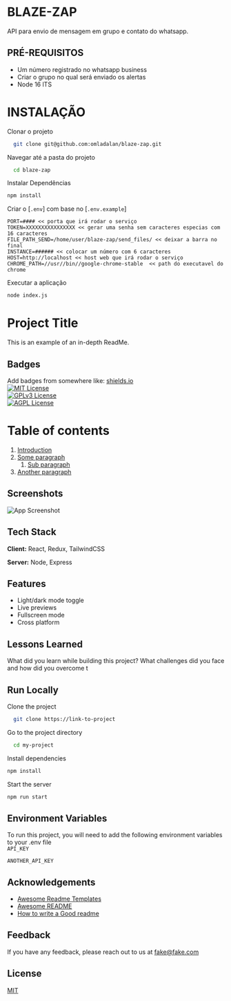 # BLAZE-ZAP
API para envio de mensagem em grupo e contato do whatsapp.

## PRÉ-REQUISITOS

- Um número registrado no whatsapp business
- Criar o grupo no qual será enviado os alertas
- Node 16 lTS

# INSTALAÇÃO

Clonar o projeto
~~~bash  
  git clone git@github.com:omladalan/blaze-zap.git
~~~

Navegar até a pasta do projeto 
~~~bash  
  cd blaze-zap
~~~

Instalar Dependências

~~~bash  
npm install
~~~

Criar o [`.env`] com base no [`.env.example`]

~~~environment
PORT=#### << porta que irá rodar o serviço
TOKEN=XXXXXXXXXXXXXXXX << gerar uma senha sem caracteres especias com 16 caracteres
FILE_PATH_SEND=/home/user/blaze-zap/send_files/ << deixar a barra no final
INSTANCE=###### << colocar um número com 6 caracteres
HOST=http://localhost << host web que irá rodar o serviço
CHROME_PATH=//usr//bin//google-chrome-stable  << path do executavel do chrome
~~~

Executar a aplicação

~~~bash  
node index.js
~~~


# Project Title  
This is an example of an in-depth ReadMe.  

## Badges  

Add badges from somewhere like: [shields.io](https://shields.io/)  
[![MIT License](https://img.shields.io/badge/License-MIT-green.svg)](https://choosealicense.com/licenses/mit/)  
[![GPLv3 License](https://img.shields.io/badge/License-GPL%20v3-yellow.svg)](https://choosealicense.com/licenses/gpl-3.0/)  
[![AGPL License](https://img.shields.io/badge/license-AGPL-blue.svg)](https://choosealicense.com/licenses/gpl-3.0/)

# Table of contents  
1. [Introduction](#introduction)  
2. [Some paragraph](#paragraph1)  
    1. [Sub paragraph](#subparagraph1)  
3. [Another paragraph](#paragraph2)  

## Screenshots  

![App Screenshot](https://lanecdr.org/wp-content/uploads/2019/08/placeholder.png)

## Tech Stack  

**Client:** React, Redux, TailwindCSS  

**Server:** Node, Express

## Features  

- Light/dark mode toggle  
- Live previews  
- Fullscreen mode  
- Cross platform 

## Lessons Learned  

What did you learn while building this project? What challenges did you face and how did you overcome t

## Run Locally  

Clone the project  

~~~bash  
  git clone https://link-to-project
~~~

Go to the project directory  

~~~bash  
  cd my-project
~~~

Install dependencies  

~~~bash  
npm install
~~~

Start the server  

~~~bash  
npm run start
~~~

## Environment Variables  

To run this project, you will need to add the following environment variables to your .env file  
`API_KEY`  

`ANOTHER_API_KEY` 

## Acknowledgements  

- [Awesome Readme Templates](https://awesomeopensource.com/project/elangosundar/awesome-README-templates)
- [Awesome README](https://github.com/matiassingers/awesome-readme)
- [How to write a Good readme](https://bulldogjob.com/news/449-how-to-write-a-good-readme-for-your-github-project)

## Feedback  

If you have any feedback, please reach out to us at fake@fake.com

## License  

[MIT](https://choosealicense.com/licenses/mit/)
 
 
